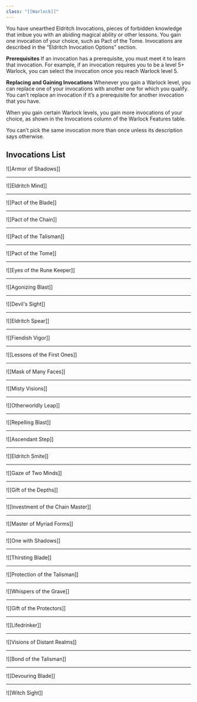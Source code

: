 ```yaml
---
class: "[[Warlock]]"
---
```

You have unearthed Eldritch Invocations, pieces of forbidden knowledge that imbue you with an abiding magical ability or other lessons. You gain one invocation of your choice, such as Pact of the Tome. Invocations are described in the “Eldritch Invocation Options” section.

**Prerequisites**
If an invocation has a prerequisite, you must meet it to learn that invocation. For example, if an invocation requires you to be a level 5+ Warlock, you can select the invocation once you reach Warlock level 5.

**Replacing and Gaining Invocations**
Whenever you gain a Warlock level, you can replace one of your invocations with another one for which you qualify. You can’t replace an invocation if it’s a prerequisite for another invocation that you have.

When you gain certain Warlock levels, you gain more invocations of your choice, as shown in the Invocations column of the Warlock Features table.

You can’t pick the same invocation more than once unless its description says otherwise.
## Invocations List

![[Armor of Shadows]]

---

![[Eldritch Mind]]

---

![[Pact of the Blade]]

---

![[Pact of the Chain]]

---

![[Pact of the Talisman]]

---

![[Pact of the Tome]]

---

![[Eyes of the Rune Keeper]]

---

![[Agonizing Blast]]

---

![[Devil's Sight]]

---

![[Eldritch Spear]]

---

![[Fiendish Vigor]]

---

![[Lessons of the First Ones]]

---

![[Mask of Many Faces]]

---

![[Misty Visions]]

---

![[Otherworldly Leap]]

---

![[Repelling Blast]]

---

![[Ascendant Step]]

---

![[Eldritch Smite]]

---

![[Gaze of Two Minds]]

---

![[Gift of the Depths]]

---

![[Investment of the Chain Master]]

---

![[Master of Myriad Forms]]

---

![[One with Shadows]]

---

![[Thirsting Blade]]

---

![[Protection of the Talisman]]

---

![[Whispers of the Grave]]

---

![[Gift of the Protectors]]

---

![[Lifedrinker]]

---

![[Visions of Distant Realms]]

---

![[Bond of the Talisman]]

---

![[Devouring Blade]]

---
![[Witch Sight]]